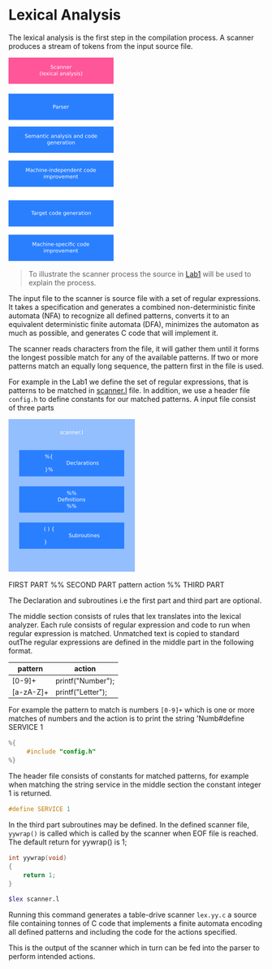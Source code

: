 # Lexical Analysis

The lexical analysis is the first step in the compilation process. A scanner produces a stream of tokens from the input source file.

![compiler](https://github.com/H4TIEL/CC_Projects/blob/main/Lab2/assets/compiler.png)

>To illustrate the scanner process the source in [Lab1](https://github.com/H4TIEL/CC_Projects/tree/main/Lab1) will be used to explain the process.

The input file to the scanner is source file with a set of regular expressions. It takes a specification and generates a combined non-deterministic finite automata (NFA) to recognize all defined patterns, converts it to an equivalent deterministic finite automata (DFA), minimizes the automaton as much as possible, and generates C code that will implement it.

The scanner reads characters from the file, it will gather them until it forms the 
longest possible match for any of the available patterns. If two or more patterns match 
an equally long sequence, the pattern first in the file is used.

For example in the Lab1 we define the set of regular expressions, that is patterns to be matched in [scanner.l](https://github.com/H4TIEL/CC_Projects/blob/main/Lab1/scanner.l) file.
In addition, we use a header file `config.h` to define constants for our matched patterns.
A input file consist of three parts 

![scanner.l](https://github.com/H4TIEL/CC_Projects/blob/main/Lab2/assets/scanner.png)


FIRST PART
%%
SECOND PART
pattern action
%%
THIRD PART

The Declaration and subroutines i.e the first part and third part are optional.

The middle section consists of rules that lex translates into the lexical analyzer. Each rule consists of regular expression and code to run when regular expression is matched. 
Unmatched text is copied to standard outThe regular expressions are defined in the middle part in the following format.

| pattern   | action            |
|-----------|-------------------|
| [0-9]+    | printf("Number"); |
| [a-zA-Z]+ | printf("Letter"); |

For example the pattern to match is numbers `[0-9]+` which is one or more matches of numbers and the action is to print the string 'Numb#define SERVICE 1
```c
%{
     #include "config.h"
%}
```
The header file consists of constants for matched patterns, for example when matching the string service in the middle section the constant integer 1 is returned.
```c
#define SERVICE 1
```
In the third part subroutines may be defined. In the defined scanner file, `yywrap()` is called which is called by the scanner when EOF file is reached.  The default return for yywrap() is 1;
```c
int yywrap(void)
{
	return 1;
}
```
```bash
$lex scanner.l
```
Running this command generates a table-drive scanner `lex.yy.c`  a source file containing tonnes of C 
code that implements a finite automata encoding all defined patterns and including the code for the actions specified. 

This is the output of the scanner which in turn can be fed into the parser to perform intended actions.
